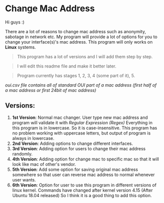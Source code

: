 # Change Mac Address

Hi guys :)

 There are a lot of reasons to change mac address such as anonymity, sabotage in network etc.
 My program will provide a lot of options for you to change your interface(s)'s mac address.
 This program will only works on **Linux** systems.
 
> This program has a lot of versions and I will add them step by step.

> I will edit this readme file and make it better later.

> Program currently has stages 1, 2, 3, 4 (some part of it), 5.

*oui.csv file contains all of standard OUI part of a mac address (first half of a mac address or first 24bit of mac address)*

## Versions:
1) **1st Version**:
	Normal mac changer. User type new mac address and program will validate it with *Regular Expression (Regex)*
	Everything in this program is in lowercase. So it is case-insensitive.
	This program has no problem working with uppercase letters, but output of program is always in lowercase.
2) **2nd Version**:
	Adding options to change different interfaces.
3) **3rd Version**:
	Adding option for users to change their mac address randomly. 
4) **4th Version**:
	Adding option for change mac to specific mac so that it will look like mac of other's vendor.
5) **5th Version**:
	Add some option for saving original mac address somewhere so that user can reverse mac address to normal whenever user wants. 
6) **6th Version**:
	Option for user to use this program in different versions of linux kernel.
	Commands have changed after kernel version 4.15 (After Ubuntu 18.04 released)
	So I think it is a good thing to add this option.

